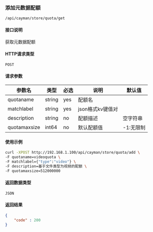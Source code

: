 ### 添加元数据配额
`/api/cayman/store/quota/get`

#### 接口说明
获取元数据配额 

#### HTTP请求类型
`POST`

#### 请求参数
|参数名|类型|必选|说明|默认值|
|--|--|--|--|--|
|quotaname|string|yes|配额名||
|matchlabel|string|yes|json格式kv键值对||
|description|string|no|配额描述|空字符串|
|quotamaxsize|int64|no|默认配额值|-1:无限制|

#### 使用示例
```sh
curl -XPOST http://192.168.1.100/api/cayman/store/quota/add \
-F quotaname=videoquota \
-F matchlabel={"type":"video"} \
-F description=基于文件类型为视频的配额 \
-F quotamaxsize=512000000
```

#### 返回数据类型
`JSON`

#### 返回结果
```json
{
    "code" : 200
}
```